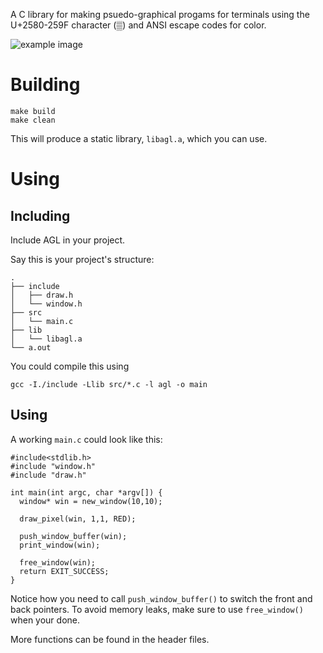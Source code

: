 A C library for making psuedo-graphical progams for terminals using the U+2580-259F character (▒) and ANSI escape codes for color.

![example image](https://cloud-75opc1bi6-hack-club-bot.vercel.app/0screenshot_20250117_205547.png)

# Building
```
make build
make clean
```
This will produce a static library, `libagl.a`, which you can use.

# Using
## Including
Include AGL in your project.

Say this is your project's structure:
```
.
├── include
│   ├── draw.h
│   └── window.h
├── src
│   └── main.c
├── lib
│   └── libagl.a
└── a.out
```
You could compile this using
```
gcc -I./include -Llib src/*.c -l agl -o main
```
## Using
A working `main.c` could look like this:
```
#include<stdlib.h>
#include "window.h"
#include "draw.h"

int main(int argc, char *argv[]) {
  window* win = new_window(10,10);

  draw_pixel(win, 1,1, RED);

  push_window_buffer(win);
  print_window(win);

  free_window(win);
  return EXIT_SUCCESS;
}
```
Notice how you need to call `push_window_buffer()` to switch the front and back pointers.
To avoid memory leaks, make sure to use `free_window()` when your done.

More functions can be found in the header files.
